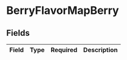 # BerryFlavorMapBerry


## Fields

| Field       | Type        | Required    | Description |
| ----------- | ----------- | ----------- | ----------- |